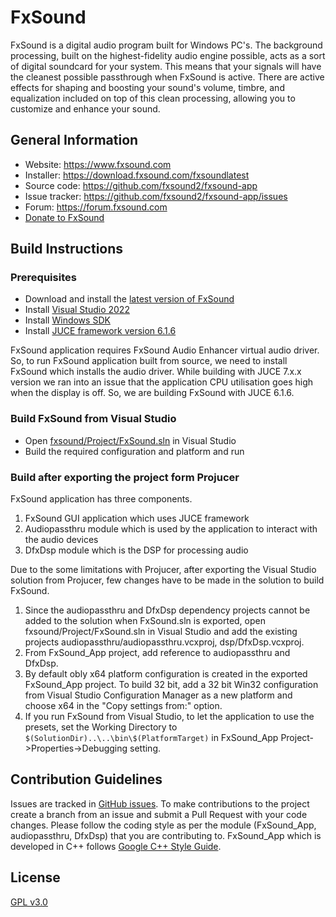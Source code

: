# FxSound

FxSound is a digital audio program built for Windows PC's. The background processing, built on the highest-fidelity audio engine possible, acts as a sort of digital soundcard for your system. This means that your signals will have the cleanest possible passthrough when FxSound is active. There are active effects for shaping and boosting your sound's volume, timbre, and equalization included on top of this clean processing, allowing you to customize and enhance your sound.

## General Information
* Website: https://www.fxsound.com
* Installer: https://download.fxsound.com/fxsoundlatest
* Source code: https://github.com/fxsound2/fxsound-app
* Issue tracker: https://github.com/fxsound2/fxsound-app/issues
* Forum: https://forum.fxsound.com
* [Donate to FxSound](https://www.paypal.com/donate/?hosted_button_id=JVNQGYXCQ2GPG)
  
## Build Instructions
### Prerequisites
* Download and install the [latest version of FxSound](https://download.fxsound.com/fxsoundlatest)
* Install [Visual Studio 2022](https://visualstudio.microsoft.com/vs)
* Install [Windows SDK](https://developer.microsoft.com/en-us/windows/downloads/windows-sdk)
* Install [JUCE framework version 6.1.6](https://github.com/juce-framework/JUCE/releases/tag/6.1.6)
  
FxSound application requires FxSound Audio Enhancer virtual audio driver. So, to run FxSound application built from source, we need to install FxSound which installs the audio driver.
While building with JUCE 7.x.x version we ran into an issue that the application CPU utilisation goes high when the display is off. So, we are building FxSound with JUCE 6.1.6.

### Build FxSound from Visual Studio
* Open [fxsound/Project/FxSound.sln](https://github.com/fxsound2/fxsound-app/blob/main/fxsound/Project/FxSound.sln) in Visual Studio
* Build the required configuration and platform and run

### Build after exporting the project form Projucer
FxSound application has three components. 
1. FxSound GUI application which uses JUCE framework
2. Audiopassthru module which is used by the application to interact with the audio devices
3. DfxDsp module which is the DSP for processing audio

Due to the some limitations with Projucer, after exporting the Visual Studio solution from Projucer, few changes have to be made in the solution to build FxSound.
1. Since the audiopassthru and DfxDsp dependency projects cannot be added to the solution when FxSound.sln is exported, open fxsound/Project/FxSound.sln in Visual Studio and add the existing projects audiopassthru/audiopassthru.vcxproj, dsp/DfxDsp.vcxproj.
2. From FxSound_App project, add reference to audiopassthru and DfxDsp.
3. By default obly x64 platform configuration is created in the exported FxSound_App project. To build 32 bit, add a 32 bit Win32 configuration from Visual Studio Configuration Manager as a new platform and choose x64 in the "Copy settings from:" option.
4. If you run FxSound from Visual Studio, to let the application to use the presets, set the Working Directory to ```$(SolutionDir)..\..\bin\$(PlatformTarget)``` in FxSound_App Project->Properties->Debugging setting.
   
## Contribution Guidelines
Issues are tracked in [GitHub issues](https://github.com/fxsound2/fxsound-app/issues). To make contributions to the project create a branch from an issue and submit a Pull Request with your code changes.
Please follow the coding style as per the module (FxSound_App, audiopassthru, DfxDsp) that you are contributing to. FxSound_App which is developed in C++ follows [Google C++ Style Guide](https://google.github.io/styleguide/cppguide.html).

## License
[GPL v3.0](https://github.com/fxsound2/fxsound-app/blob/main/LICENSE)
